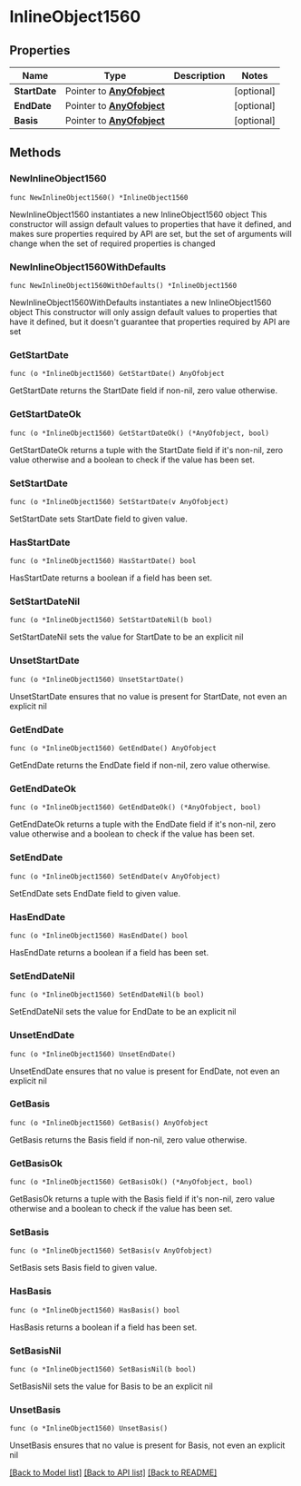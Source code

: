 # InlineObject1560

## Properties

Name | Type | Description | Notes
------------ | ------------- | ------------- | -------------
**StartDate** | Pointer to [**AnyOfobject**](anyOf&lt;object&gt;.md) |  | [optional] 
**EndDate** | Pointer to [**AnyOfobject**](anyOf&lt;object&gt;.md) |  | [optional] 
**Basis** | Pointer to [**AnyOfobject**](anyOf&lt;object&gt;.md) |  | [optional] 

## Methods

### NewInlineObject1560

`func NewInlineObject1560() *InlineObject1560`

NewInlineObject1560 instantiates a new InlineObject1560 object
This constructor will assign default values to properties that have it defined,
and makes sure properties required by API are set, but the set of arguments
will change when the set of required properties is changed

### NewInlineObject1560WithDefaults

`func NewInlineObject1560WithDefaults() *InlineObject1560`

NewInlineObject1560WithDefaults instantiates a new InlineObject1560 object
This constructor will only assign default values to properties that have it defined,
but it doesn't guarantee that properties required by API are set

### GetStartDate

`func (o *InlineObject1560) GetStartDate() AnyOfobject`

GetStartDate returns the StartDate field if non-nil, zero value otherwise.

### GetStartDateOk

`func (o *InlineObject1560) GetStartDateOk() (*AnyOfobject, bool)`

GetStartDateOk returns a tuple with the StartDate field if it's non-nil, zero value otherwise
and a boolean to check if the value has been set.

### SetStartDate

`func (o *InlineObject1560) SetStartDate(v AnyOfobject)`

SetStartDate sets StartDate field to given value.

### HasStartDate

`func (o *InlineObject1560) HasStartDate() bool`

HasStartDate returns a boolean if a field has been set.

### SetStartDateNil

`func (o *InlineObject1560) SetStartDateNil(b bool)`

 SetStartDateNil sets the value for StartDate to be an explicit nil

### UnsetStartDate
`func (o *InlineObject1560) UnsetStartDate()`

UnsetStartDate ensures that no value is present for StartDate, not even an explicit nil
### GetEndDate

`func (o *InlineObject1560) GetEndDate() AnyOfobject`

GetEndDate returns the EndDate field if non-nil, zero value otherwise.

### GetEndDateOk

`func (o *InlineObject1560) GetEndDateOk() (*AnyOfobject, bool)`

GetEndDateOk returns a tuple with the EndDate field if it's non-nil, zero value otherwise
and a boolean to check if the value has been set.

### SetEndDate

`func (o *InlineObject1560) SetEndDate(v AnyOfobject)`

SetEndDate sets EndDate field to given value.

### HasEndDate

`func (o *InlineObject1560) HasEndDate() bool`

HasEndDate returns a boolean if a field has been set.

### SetEndDateNil

`func (o *InlineObject1560) SetEndDateNil(b bool)`

 SetEndDateNil sets the value for EndDate to be an explicit nil

### UnsetEndDate
`func (o *InlineObject1560) UnsetEndDate()`

UnsetEndDate ensures that no value is present for EndDate, not even an explicit nil
### GetBasis

`func (o *InlineObject1560) GetBasis() AnyOfobject`

GetBasis returns the Basis field if non-nil, zero value otherwise.

### GetBasisOk

`func (o *InlineObject1560) GetBasisOk() (*AnyOfobject, bool)`

GetBasisOk returns a tuple with the Basis field if it's non-nil, zero value otherwise
and a boolean to check if the value has been set.

### SetBasis

`func (o *InlineObject1560) SetBasis(v AnyOfobject)`

SetBasis sets Basis field to given value.

### HasBasis

`func (o *InlineObject1560) HasBasis() bool`

HasBasis returns a boolean if a field has been set.

### SetBasisNil

`func (o *InlineObject1560) SetBasisNil(b bool)`

 SetBasisNil sets the value for Basis to be an explicit nil

### UnsetBasis
`func (o *InlineObject1560) UnsetBasis()`

UnsetBasis ensures that no value is present for Basis, not even an explicit nil

[[Back to Model list]](../README.md#documentation-for-models) [[Back to API list]](../README.md#documentation-for-api-endpoints) [[Back to README]](../README.md)


